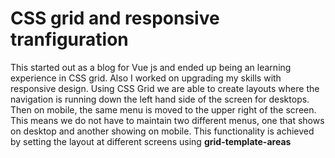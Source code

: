 # CSS grid and responsive tranfiguration
This started out as a blog for Vue js and ended up being an learning experience in CSS grid. Also I worked on upgrading my skills with responsive design. Using CSS Grid we are able to create layouts where the navigation is running down the left hand side of the screen for desktops. Then on mobile, the same menu is moved to the upper right of the screen. This means we do not have to maintain two different menus, one that shows on desktop and another showing on mobile. This functionality is achieved by setting the layout at different screens using <strong> grid-template-areas </strong>
